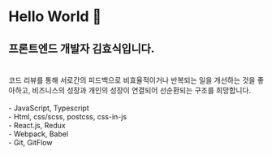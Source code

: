 # <div>Hello World 👋</div>
## <p>프론트엔드 개발자 김효식입니다.</p>
<br/>
<div>코드 리뷰를 통해 서로간의 피드백으로 비효율적이거나 반복되는 일을 개선하는 것을 좋아하고, 비즈니스의 성장과 개인의 성장이 연결되어 선순환되는 구조를 희망합니다.</div>
<br />
<div>
- JavaScript, Typescript <br />
- Html, css/scss, postcss, css-in-js <br />
- React.js, Redux <br />
- Webpack, Babel <br />
- Git, GitFlow <br />
</div>
<!-- <div align=center>
- 언제나 다양한 가능성을 살피며, 유연한 사고를 지닌 프론트엔드 개발자 김효식입니다. 🙏 <br/>
- Framework가 아닌 JavaScript의 원리를 잘 이해하려고 합니다. ⚡ <br/>
- 호기심을 가지고 새로운 기술을 알아가는 것을 겁내지 않습니다. 💨 <br/>
- 좋은 아웃풋은 팀원들과의 꾸준한 소통에서 나온다고 생각합니다. 👍 <br/>
- 더 나은 서비스를 위해 사용하기 적합한 UI/UX를 고민합니다.💬 <br/> 
</div> -->

<!--
**h-sick/h-sick** is a ✨ _special_ ✨ repository because its `README.md` (this file) appears on your GitHub profile.

Here are some ideas to get you started:

- 🔭 I’m currently working on ...
- 🌱 I’m currently learning ...
- 👯 I’m looking to collaborate on ...
- 🤔 I’m looking for help with ...
- 💬 Ask me about ...
- 📫 How to reach me: ...
- 😄 Pronouns: ...
- ⚡ Fun fact: ...
-->
